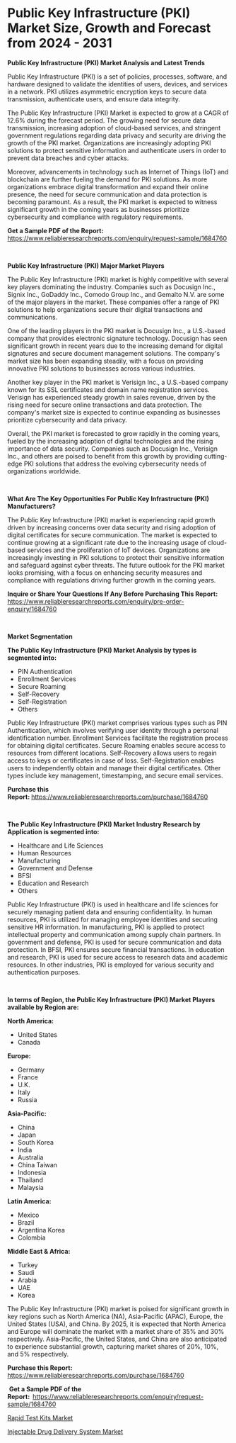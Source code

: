 <p><h1>Public Key Infrastructure (PKI) Market Size, Growth and Forecast from 2024 - 2031</h1></p><p><strong>Public Key Infrastructure (PKI) Market Analysis and Latest Trends</strong></p>
<p><p>Public Key Infrastructure (PKI) is a set of policies, processes, software, and hardware designed to validate the identities of users, devices, and services in a network. PKI utilizes asymmetric encryption keys to secure data transmission, authenticate users, and ensure data integrity.</p><p>The Public Key Infrastructure (PKI) Market is expected to grow at a CAGR of 12.6% during the forecast period. The growing need for secure data transmission, increasing adoption of cloud-based services, and stringent government regulations regarding data privacy and security are driving the growth of the PKI market. Organizations are increasingly adopting PKI solutions to protect sensitive information and authenticate users in order to prevent data breaches and cyber attacks. </p><p>Moreover, advancements in technology such as Internet of Things (IoT) and blockchain are further fueling the demand for PKI solutions. As more organizations embrace digital transformation and expand their online presence, the need for secure communication and data protection is becoming paramount. As a result, the PKI market is expected to witness significant growth in the coming years as businesses prioritize cybersecurity and compliance with regulatory requirements.</p></p>
<p><strong>Get a Sample PDF of the Report:&nbsp;</strong> <a href="https://www.reliableresearchreports.com/enquiry/request-sample/1684760">https://www.reliableresearchreports.com/enquiry/request-sample/1684760</a></p>
<p>&nbsp;</p>
<p><strong>Public Key Infrastructure (PKI) Major Market Players</strong></p>
<p><p>The Public Key Infrastructure (PKI) market is highly competitive with several key players dominating the industry. Companies such as Docusign Inc., Signix Inc., GoDaddy Inc., Comodo Group Inc., and Gemalto N.V. are some of the major players in the market. These companies offer a range of PKI solutions to help organizations secure their digital transactions and communications.</p><p>One of the leading players in the PKI market is Docusign Inc., a U.S.-based company that provides electronic signature technology. Docusign has seen significant growth in recent years due to the increasing demand for digital signatures and secure document management solutions. The company's market size has been expanding steadily, with a focus on providing innovative PKI solutions to businesses across various industries.</p><p>Another key player in the PKI market is Verisign Inc., a U.S.-based company known for its SSL certificates and domain name registration services. Verisign has experienced steady growth in sales revenue, driven by the rising need for secure online transactions and data protection. The company's market size is expected to continue expanding as businesses prioritize cybersecurity and data privacy.</p><p>Overall, the PKI market is forecasted to grow rapidly in the coming years, fueled by the increasing adoption of digital technologies and the rising importance of data security. Companies such as Docusign Inc., Verisign Inc., and others are poised to benefit from this growth by providing cutting-edge PKI solutions that address the evolving cybersecurity needs of organizations worldwide.</p></p>
<p>&nbsp;</p>
<p><strong>What Are The Key Opportunities For Public Key Infrastructure (PKI) Manufacturers?</strong></p>
<p><p>The Public Key Infrastructure (PKI) market is experiencing rapid growth driven by increasing concerns over data security and rising adoption of digital certificates for secure communication. The market is expected to continue growing at a significant rate due to the increasing usage of cloud-based services and the proliferation of IoT devices. Organizations are increasingly investing in PKI solutions to protect their sensitive information and safeguard against cyber threats. The future outlook for the PKI market looks promising, with a focus on enhancing security measures and compliance with regulations driving further growth in the coming years.</p></p>
<p><strong>Inquire or Share Your Questions If Any Before Purchasing This Report:</strong> <a href="https://www.reliableresearchreports.com/enquiry/pre-order-enquiry/1684760">https://www.reliableresearchreports.com/enquiry/pre-order-enquiry/1684760</a></p>
<p>&nbsp;</p>
<p><strong>Market Segmentation</strong></p>
<p><strong>The Public Key Infrastructure (PKI) Market Analysis by types is segmented into:</strong></p>
<p><ul><li>PIN Authentication</li><li>Enrollment Services</li><li>Secure Roaming</li><li>Self-Recovery</li><li>Self-Registration</li><li>Others</li></ul></p>
<p><p>Public Key Infrastructure (PKI) market comprises various types such as PIN Authentication, which involves verifying user identity through a personal identification number. Enrollment Services facilitate the registration process for obtaining digital certificates. Secure Roaming enables secure access to resources from different locations. Self-Recovery allows users to regain access to keys or certificates in case of loss. Self-Registration enables users to independently obtain and manage their digital certificates. Other types include key management, timestamping, and secure email services.</p></p>
<p><strong>Purchase this Report:&nbsp;</strong><a href="https://www.reliableresearchreports.com/purchase/1684760">https://www.reliableresearchreports.com/purchase/1684760</a></p>
<p>&nbsp;</p>
<p><strong>The Public Key Infrastructure (PKI) Market Industry Research by Application is segmented into:</strong></p>
<p><ul><li>Healthcare and Life Sciences</li><li>Human Resources</li><li>Manufacturing</li><li>Government and Defense</li><li>BFSI</li><li>Education and Research</li><li>Others</li></ul></p>
<p><p>Public Key Infrastructure (PKI) is used in healthcare and life sciences for securely managing patient data and ensuring confidentiality. In human resources, PKI is utilized for managing employee identities and securing sensitive HR information. In manufacturing, PKI is applied to protect intellectual property and communication among supply chain partners. In government and defense, PKI is used for secure communication and data protection. In BFSI, PKI ensures secure financial transactions. In education and research, PKI is used for secure access to research data and academic resources. In other industries, PKI is employed for various security and authentication purposes.</p></p>
<p>&nbsp;</p>
<p><strong>In terms of Region, the Public Key Infrastructure (PKI) Market Players available by Region are:</strong></p>
<p>
    <p> <strong> North America: </strong>
        <ul>
            <li>United States</li>
            <li>Canada</li>
        </ul>
        </p> 
    <p> <strong> Europe: </strong>
        <ul>
            <li>Germany</li>
            <li>France</li>
            <li>U.K.</li>
            <li>Italy</li>
            <li>Russia</li>
        </ul>
        </p> 
    <p> <strong> Asia-Pacific: </strong>
        <ul>
            <li>China</li>
            <li>Japan</li>
            <li>South Korea</li>
            <li>India</li>
            <li>Australia</li>
            <li>China Taiwan</li>
            <li>Indonesia</li>
            <li>Thailand</li>
            <li>Malaysia</li>
        </ul>
        </p> 
    <p> <strong> Latin America: </strong>
        <ul>
            <li>Mexico</li>
            <li>Brazil</li>
            <li>Argentina Korea</li>
            <li>Colombia</li>
        </ul>
        </p> 
    <p> <strong> Middle East & Africa: </strong>
        <ul>
            <li>Turkey</li>
            <li>Saudi</li>
            <li>Arabia</li>
            <li>UAE</li>
            <li>Korea</li>
        </ul>
    </p>
    </p>
<p><p>The Public Key Infrastructure (PKI) market is poised for significant growth in key regions such as North America (NA), Asia-Pacific (APAC), Europe, the United States (USA), and China. By 2025, it is expected that North America and Europe will dominate the market with a market share of 35% and 30% respectively. Asia-Pacific, the United States, and China are also anticipated to experience substantial growth, capturing market shares of 20%, 10%, and 5% respectively.</p></p>
<p><strong>Purchase this Report: </strong><a href="https://www.reliableresearchreports.com/purchase/1684760">https://www.reliableresearchreports.com/purchase/1684760</a></p>
<p>&nbsp;<strong>Get a Sample PDF of the Report:&nbsp;&nbsp;</strong><a href="https://www.reliableresearchreports.com/enquiry/request-sample/1684760">https://www.reliableresearchreports.com/enquiry/request-sample/1684760</a></p>
<p><strong></strong></p>
<p><p><a href="https://issuu.com/reportprime-2/docs/rapid-test-kits-market-size-2030.pptx">Rapid Test Kits Market</a></p><p><a href="https://issuu.com/reportprime-2/docs/injectable-drug-delivery-system-market-size-2030.p">Injectable Drug Delivery System Market</a></p></p>